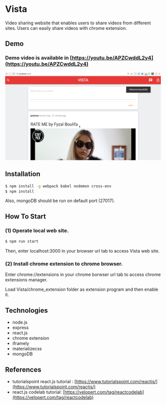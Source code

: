 # Vista
Video sharing website that enables users to share videos from different sites. Users can easily share videos with chrome extension.

## Demo
### Demo video is available in [https://youtu.be/APZCwddL2y4](https://youtu.be/APZCwddL2y4)
![video_intro](/img/video_thumbnail.png)

## Installation
```sh
$ npm install -g webpack babel nodemon cross-env
$ npm install
```
Also, mongoDB should be run on default port (27017).

## How To Start

### (1) Operate local web site.
```sh
$ npm run start
```

Then, enter localhost:3000 in your browser url tab to access Vista web site.

### (2) Install chrome extension to chrome browser.

Enter chrome://extensions in your chrome borwser url tab to access chrome extensions manager.

Load Vista/chrome_extension folder as extension program and then enable it.

## Technologies
* node.js
* express
* react.js
* chrome extension
* iframely
* materializecss
* mongoDB

## References
* tutorialspoint react.js tutorial : [https://www.tutorialspoint.com/reactjs/](https://www.tutorialspoint.com/reactjs/)
* react.js codelab tutorial: [https://velopert.com/tag/reactcodelab](https://velopert.com/tag/reactcodelab)
